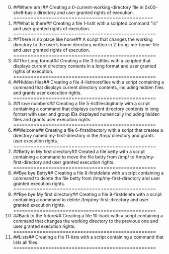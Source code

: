 0. ##Where am I## Creating a 0-current-working-directory file in 0x00-shell-basic directory and user granted rights of execution.
================================================
1. ##What is there## Creating a file 1-listit with a scripted command "ls" and user granted rights of execution.
=================================================
2. ##There is no place like home## A script that changes the working directory to the user’s home directory written in 2-bring-me-home-file and user granted rights of execution.
================================================= 
3. ##The Long format## Creating a file 3-listfiles with a scripted that displays current directory contents in a long format and user granted rights of execution.
=================================================
4. ##Hidden files## Creating a file 4-listmorefiles with a script containing a command that displays current directory contents, including hidden files and grants user execution rights.
=================================================
5. ##I love numbers## Creating a file 5-listfilesdigitonly with a script containing a command that displays current directory contents in long format with user and group IDs displayed numerically including hidden files and grants user execution rights.
=================================================
6. ##Welcome## Creating a file 6-firstdirectory  with a script that creates a directory named my-first-directory in the /tmp/ directory and grants user execution rights.
=================================================
7. ##Betty in My first directory## Created a file betty with a script containing a command to move the file betty from /tmp/ to /tmp/my-first-directory and user granted execution rights.
=================================================
8. ##Bye bye Betty## Creating a file 8-firstdelete with a script containing a command to delete the file betty from /tmp/my-first-directory and user granted execution rights.
=================================================
9. ##Bye bye My first directory## Creating a file 9-firstdelete with a script containing a command to delete /tmp/my-first-directory and user granted execution rights.
=================================================
10. ##Back to the future## Creating a file 10-back with a script containing a command that changes the working directory to the previous one and user granted execution rights.
=================================================
11. ##Lists## Creating a file 11-lists with a script containing a command that lists all files.
=================================================
